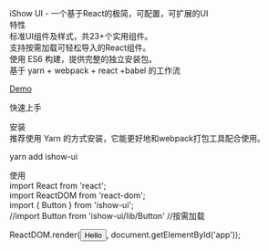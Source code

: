 iShow UI - 一个基于React的极简，可配置，可扩展的UI<br>
特性<br>
标准UI组件及样式，共23+个实用组件。<br>
支持按需加载可轻松导入的React组件。<br>
使用 ES6 构建，提供完整的独立安装包。<br>
基于 yarn + webpack + react +babel 的工作流<br>

[Demo](https://yurizhang.github.io/ishow/) <br>

快速上手<br>

安装<br>
推荐使用 Yarn 的方式安装，它能更好地和webpack打包工具配合使用。<br>

yarn add ishow-ui<br>


使用<br>
import React from 'react';<br>
import ReactDOM from 'react-dom';<br>
import { Button } from 'ishow-ui';<br>
//import Button from 'ishow-ui/lib/Button'   //按需加载<br>



ReactDOM.render(<Button type="primary">Hello</Button>, document.getElementById('app'));

